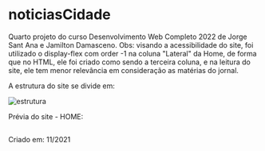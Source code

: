 # noticiasCidade
Quarto projeto do curso Desenvolvimento Web Completo 2022 de Jorge Sant Ana e Jamilton Damasceno.
Obs: visando a acessibilidade do site, foi utilizado o display-flex com order -1 na coluna "Lateral" da Home, de forma que no HTML, ele foi criado como sendo a terceira coluna, e na leitura do site, ele tem menor relevância em consideração as matérias do jornal.

A estrutura do site se divide em:

![estrutura](https://user-images.githubusercontent.com/117856411/203453070-6d3c559e-92de-4204-80d9-efb2a3e6ee2a.png)


Prévia do site - HOME:

##

Criado em: 11/2021
